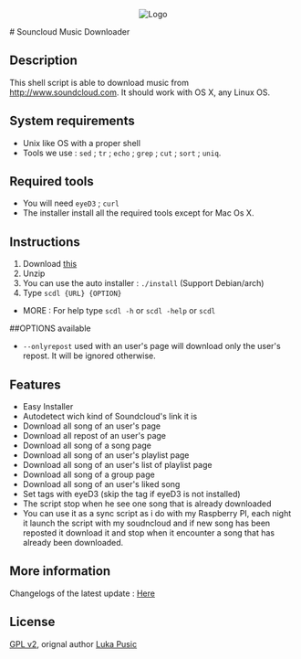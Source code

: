 <p align="center">
  <img src="http://soundcloud-dl.com/soundcloud-download-logo.png" alt="Logo"/>
</p>
# Souncloud Music Downloader

## Description

This shell script is able to download music from http://www.soundcloud.com.
It should work with OS X, any Linux OS.

## System requirements

* Unix like OS with a proper shell
* Tools we use : `sed` ; `tr` ; `echo` ; `grep` ; `cut` ; `sort` ; `uniq`.


## Required tools

* You will need `eyeD3` ; `curl`
* The installer install all the required tools except for Mac Os X.


## Instructions

1. Download [this](https://github.com/lukapusic/soundcloud-dl/archive/master.zip)
2. Unzip
3. You can use the auto installer : `./install` (Support Debian/arch)
4. Type `scdl {URL} {OPTION}`

* MORE : For help type `scdl -h` or `scdl -help` or `scdl`

##OPTIONS available
* `--onlyrepost` used with an user's page will download only the user's repost. It will be ignored otherwise.

## Features

* Easy Installer
* Autodetect wich kind of Soundcloud's link it is
* Download all song of an user's page
* Download all repost of an user's page
* Download all song of a song page
* Download all song of an user's playlist page
* Download all song of an user's list of playlist page
* Download all song of a group page
* Download all song of an user's liked song
* Set tags with eyeD3 (skip the tag if eyeD3 is not installed)
* The script stop when he see one song that is already downloaded
* You can use it as a sync script as i do with my Raspberry PI, each night it launch the script with my soudncloud and if new song has been reposted it download it and stop when it encounter a song that has already been downloaded.


## More information

Changelogs of the latest update : [Here](https://github.com/lukapusic/soundcloud-dl/commit/372f1cafd20868c58d0d6edd940a96071fd9449f#commitcomment-7174011)


## License

[GPL v2](https://www.gnu.org/licenses/gpl-2.0.txt), orignal author [Luka Pusic](http://pusic.si)
